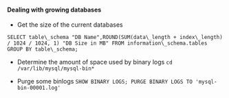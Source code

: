 #### Dealing with growing databases

* Get the size of the current databases

`SELECT table\_schema "DB Name",ROUND(SUM(data\_length + index\_length) / 1024 / 1024, 1) "DB Size in MB" FROM information\_schema.tables GROUP BY table\_schema;`

* Determine the amount of space used by binary logs
`cd /var/lib/mysql/mysql-bin*`

* Purge some binlogs
`SHOW BINARY LOGS; PURGE BINARY LOGS TO 'mysql-bin-00001.log'`